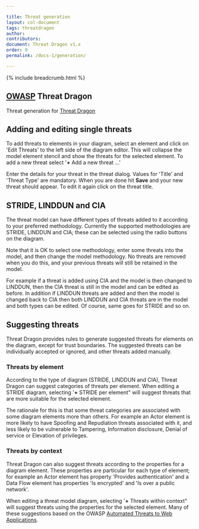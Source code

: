 ```yaml
---

title: Threat generation
layout: col-document
tags: threatdragon
author:
contributors:
document: Threat Dragon v1.x
order: 9
permalink: /docs-1/generation/

---
```


{% include breadcrumb.html %}
## [OWASP](https://www.owasp.org) Threat Dragon

Threat generation for [Threat Dragon](http://owasp.org/www-project-threat-dragon)

## Adding and editing single threats
To add threats to elements in your diagram, select an element
and click on 'Edit Threats' to the left side of the diagram editor.
This will collapse the model element stencil and show the threats for the selected element.
To add a new threat select '**+** Add a new threat ...'

Enter the details for your threat in the threat dialog.
Values for 'Title' and 'Threat Type' are mandatory.
When you are done hit **Save** and your new threat should appear.
To edit it again click on the threat title.

## STRIDE, LINDDUN and CIA
The threat model can have different types of threats added to it according to your preferred methodology.
Currently the supported methodologies are STRIDE, LINDDUN and CIA;
these can be selected using the radio buttons on the diagram.

Note that it is OK to select one methodology, enter some threats into the model,
and then change the model methodology. No threats are removed when you do this,
and your previous threats will still be retained in the model.

For example if a threat is added using CIA and the model is then changed to LINDDUN,
then the CIA threat is still in the model and can be edited as before.
In addition if LINDDUN threats are added and then the model is changed back to CIA
then both LINDDUN and CIA threats are in the model and both types can be edited.
Of course, same goes for STRIDE and so on.

## Suggesting threats

Threat Dragon provides rules to generate suggested threats for
elements on the diagram, except for trust boundaries.
The suggested threats can be individually accepted or ignored, and other threats added manually.

### Threats by element
According to the type of diagram (STRIDE, LINDDUN and CIA), Threat Dragon can suggest categories
of threats per element. When editing a STRIDE diagram, selecting '**+** STRIDE per element"
will suggest threats that are more suitable for the selected element.

The rationale for this is that some threat categories are associated with some diagram elements more than others.
For example an Actor element is more likely to have Spoofing and Repudiation threats
associated with it, and less likely to be vulnerable to
Tampering, Information disclosure, Denial of service or Elevation of privileges.

### Threats by context
Threat Dragon can also suggest threats according to the properties for a diagram element.
These properties are particular for each type of element; for example an Actor element
has property 'Provides authentication' and a Data Flow element has properties
'Is encrypted' and 'Is over a public network'.

When editing a threat model diagram, selecting '**+** Threats within context"
will suggest threats using the properties for the selected element.
Many of these suggestions based on the OWASP
[Automated Threats to Web Applications](https://owasp.org/www-project-automated-threats-to-web-applications/).
